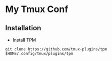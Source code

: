 # My Tmux Conf

## Installation

- Install TPM
```
git clone https://github.com/tmux-plugins/tpm $HOME/.config/tmux/plugins/tpm
```
